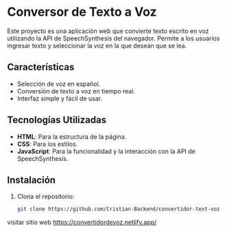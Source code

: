 # Conversor de Texto a Voz

Este proyecto es una aplicación web que convierte texto escrito en voz utilizando la API de SpeechSynthesis del navegador. Permite a los usuarios ingresar texto y seleccionar la voz en la que desean que se lea.

## Características

- Selección de voz en español.
- Conversión de texto a voz en tiempo real.
- Interfaz simple y fácil de usar.

## Tecnologías Utilizadas

- **HTML**: Para la estructura de la página.
- **CSS**: Para los estilos.
- **JavaScript**: Para la funcionalidad y la interacción con la API de SpeechSynthesis.

## Instalación

1. Clona el repositorio:
   ```bash
   git clone https://github.com/Cristian-Backend/convertidor-text-voz


visitar sitio web 
https://convertidordevoz.netlify.app/